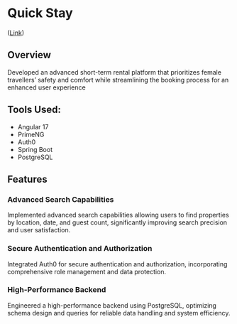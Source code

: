 # Quick Stay 

([Link](#))

## Overview
Developed an advanced short-term rental platform that prioritizes female travellers’ safety and comfort while streamlining the booking process for an enhanced user experience


## Tools Used:
+  Angular 17
+  PrimeNG
+  Auth0
+  Spring Boot
+  PostgreSQL

## Features

### Advanced Search Capabilities
Implemented advanced search capabilities allowing users to find properties by location, date, and guest count, significantly improving search precision and user satisfaction.

### Secure Authentication and Authorization
Integrated Auth0 for secure authentication and authorization, incorporating comprehensive role management and data protection.

### High-Performance Backend
Engineered a high-performance backend using PostgreSQL, optimizing schema design and queries for reliable data handling and system efficiency.


